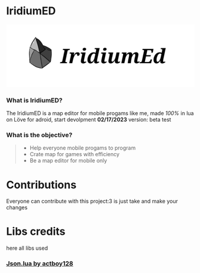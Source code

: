 # IridiumED
![iridium](./Images/IridiumIcon.png)
### What is IridiumED?
The IridiumED is a map editor for mobile progams like me, made _100%_ in lua on Löve for adroid, start devolpment **02/17/2023** version: beta test
### What is the objective?
> - Help everyone mobile progams to program 
> - Crate map for games with efficiency
> - Be a map editor for mobile only
# Contributions
Everyone can contribute with this project:3 is just take and make your changes
# Libs credits
here all libs used
### [Json.lua by actboy128](https://github.com/actboy168/json.lua)
